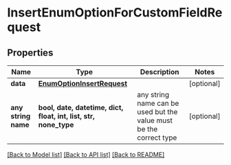 # InsertEnumOptionForCustomFieldRequest


## Properties
Name | Type | Description | Notes
------------ | ------------- | ------------- | -------------
**data** | [**EnumOptionInsertRequest**](EnumOptionInsertRequest.md) |  | [optional] 
**any string name** | **bool, date, datetime, dict, float, int, list, str, none_type** | any string name can be used but the value must be the correct type | [optional]

[[Back to Model list]](../README.md#documentation-for-models) [[Back to API list]](../README.md#documentation-for-api-endpoints) [[Back to README]](../README.md)


